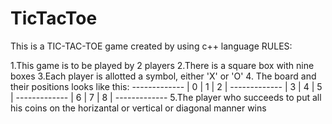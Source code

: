 # TicTacToe
This is a TIC-TAC-TOE game created by using c++ language
RULES:

1.This game is to be played by 2 players
2.There is a square box with nine boxes
3.Each player is allotted a symbol, either 'X' or 'O'
4. The board and their positions looks like this:
            -------------
            | 0 | 1 | 2 |
            -------------
            | 3 | 4 | 5 | 
            -------------
            | 6 | 7 | 8 |
            -------------
5.The player who succeeds to put all his coins on the horizantal or vertical or diagonal manner wins
